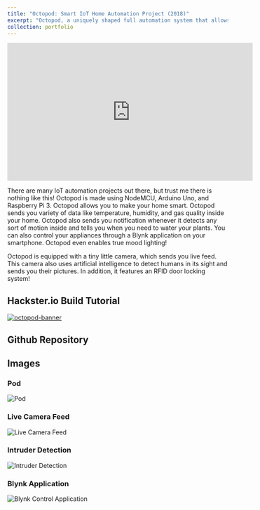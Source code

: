 ```yaml
---
title: "Octopod: Smart IoT Home Automation Project (2018)"
excerpt: "Octopod, a uniquely shaped full automation system that allows you to monitor your industry and keep security with AI and smart RFID locks.<br/><br/><img src='/images/Octopod/Octopod.jpeg'>"
collection: portfolio
---
```


<iframe width="560" height="315" src="https://www.youtube.com/embed/BGC9mb7RiwI" title="YouTube video player" frameborder="0" allow="accelerometer; autoplay; clipboard-write; encrypted-media; gyroscope; picture-in-picture" allowfullscreen></iframe><br/>

There are many IoT automation projects out there, but trust me there is nothing like this! Octopod is made using NodeMCU, Arduino Uno, and Raspberry Pi 3. Octopod allows you to make your home smart. Octopod sends you variety of data like temperature, humidity, and gas quality inside your home. Octopod also sends you notification whenever it detects any sort of motion inside and tells you when you need to water your plants. You can also control your appliances through a Blynk application on your smartphone. Octopod even enables true mood lighting!

Octopod is equipped with a tiny little camera, which sends you live feed. This camera also uses artificial intelligence to detect humans in its sight and sends you their pictures. In addition, it features an RFID door locking system!

## Hackster.io Build Tutorial
<a href="https://www.hackster.io/sakshambhutani2001/octopod-smart-iot-home-industry-automation-project-fa939b" target="_blank">
    <img alt="octopod-banner" src="https://www.sakshambhutani.xyz/images/Octopod/Octopod-Banner.png">
</a>

## Github Repository
<div class="github-card" data-github="saksham2001/Octopod_v1" data-width="400" data-height="278" data-theme="medium"></div>
<script src="//cdn.jsdelivr.net/github-cards/latest/widget.js"></script>

## Images

### Pod
![Pod](https://sakshambhutani.xyz/images/Octopod/pod.jpeg)

### Live Camera Feed
![Live Camera Feed](https://sakshambhutani.xyz/images/Octopod/rpi-feed.jpeg)

### Intruder Detection
![Intruder Detection](https://sakshambhutani.xyz/images/Octopod/human-detection.jpeg)

### Blynk Application
![Blynk Control Application](https://sakshambhutani.xyz/images/Octopod/blynk-app.jpeg)